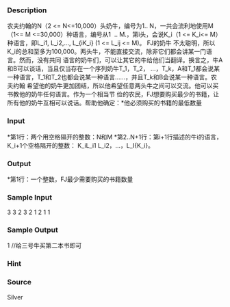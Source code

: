 
### Description
农夫约翰的N（2 <= N<=10,000）头奶牛，编号为1.. N，一共会流利地使用M（1<= M <=30,000）种语言，编号从1
 .. M.，第i头，会说K_i（1 <= K_i<= M）种语言，即L_i1, L_i2,..., L_{iK_i} (1 <= L_ij <= M)。 FJ的奶牛
不太聪明，所以K_i的总和至多为100,000。两头牛，不能直接交流，除非它们都会讲某一门语言。然而，没有共同
语言的奶牛们，可以让其它的牛给他们当翻译。换言之，牛A和B可以谈话，当且仅当存在一个序列奶牛T_1，T_2，
...，T_k，A和T_1都会说某一种语言，T_1和T_2也都会说某一种语言……，并且T_k和B会说某一种语言。农夫约翰
希望他的奶牛更加团结，所以他希望任意两头牛之间可以交流。他可以买书教他的奶牛任何语言。作为一个相当节
俭的农民，FJ想要购买最少的书籍，让所有他的奶牛互相可以说话。帮助他确定：*他必须购买的书籍的最低数量
### Input
*第1行：两个用空格隔开的整数：N和M
*第2..N+1行：第i+1行描述的牛i的语言，K_i+1个空格隔开的整数：
K_iL_i1 L_i2，...，L_I{K_i}。

### Output
*第1行：一个整数，FJ最少需要购买的书籍数量
### Sample Input
3 3
2 3 2
1 2
1 1
### Sample Output
1
//给三号牛买第二本书即可
### Hint

### Source
Silver